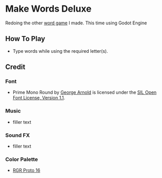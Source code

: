 # Make Words Deluxe

Redoing the other [word game](https://sugarvoid.itch.io/make-words) I made. This time using Godot Engine


## How To Play

- Type words while using the required letter(s). 


## Credit


### Font
- Prime Mono Round by [George Arnold](https://www.ggbot.net/fonts/) is licensed under the [SIL Open Font License, Version 1.1](https://scripts.sil.org/OFL).

### Music 
- filler text

### Sound FX
- filler text

### Color Palette
- [RGR Proto 16](https://lospec.com/palette-list/rgr-proto16)


